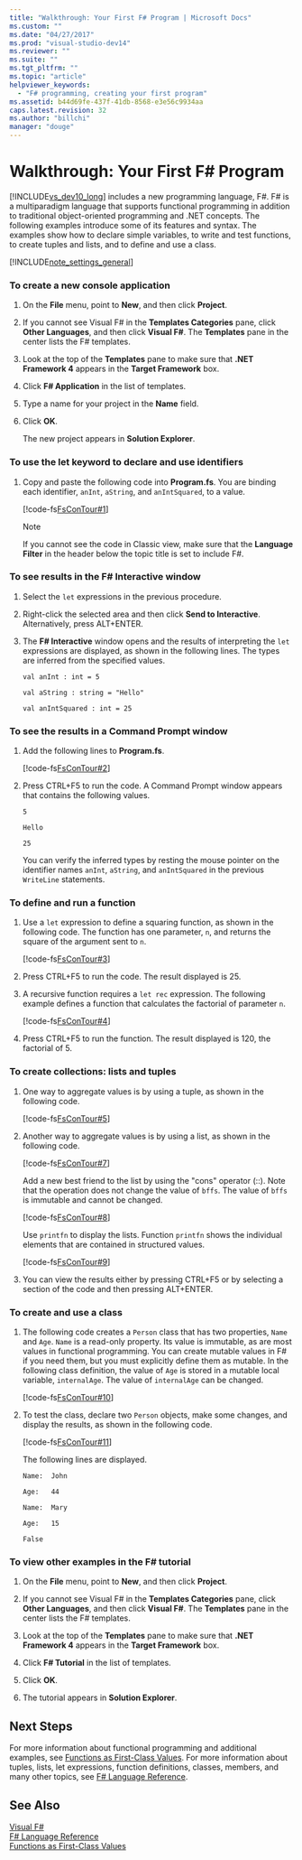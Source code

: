 ```yaml
---
title: "Walkthrough: Your First F# Program | Microsoft Docs"
ms.custom: ""
ms.date: "04/27/2017"
ms.prod: "visual-studio-dev14"
ms.reviewer: ""
ms.suite: ""
ms.tgt_pltfrm: ""
ms.topic: "article"
helpviewer_keywords: 
  - "F# programming, creating your first program"
ms.assetid: b44d69fe-437f-41db-8568-e3e56c9934aa
caps.latest.revision: 32
ms.author: "billchi"
manager: "douge"
---
```

# Walkthrough: Your First F# Program
[!INCLUDE[vs_dev10_long](../includes/vs-dev10-long-md.md)] includes a new programming language, F#. F# is a multiparadigm language that supports functional programming in addition to traditional object-oriented programming and .NET concepts. The following examples introduce some of its features and syntax. The examples show how to declare simple variables, to write and test functions, to create tuples and lists, and to define and use a class.  
  
 [!INCLUDE[note_settings_general](../includes/note-settings-general-md.md)]  
  
### To create a new console application  
  
1.  On the **File** menu, point to **New**, and then click **Project**.  
  
2.  If you cannot see Visual F# in the **Templates Categories** pane, click **Other Languages**, and then click **Visual F#**. The **Templates** pane in the center lists the F# templates.  
  
3.  Look at the top of the **Templates** pane to make sure that **.NET Framework 4** appears in the **Target Framework** box.  
  
4.  Click **F# Application** in the list of templates.  
  
5.  Type a name for your project in the **Name** field.  
  
6.  Click **OK**.  
  
     The new project appears in **Solution Explorer**.  
  
### To use the let keyword to declare and use identifiers  
  
1.  Copy and paste the following code into **Program.fs**. You are binding each identifier, `anInt`, `aString`, and `anIntSquared`, to a value.  
  
     [!code-fs[FsConTour#1](../samples/snippets/fsharp/VS_Snippets_Fsharp/fscontour/fs/creatingfirstprogram.fs#1)]  
  
    > [!NOTE]
    >  If you cannot see the code in Classic view, make sure that the **Language Filter** in the header below the topic title is set to include F#.  
  
### To see results in the F# Interactive window  
  
1.  Select the `let` expressions in the previous procedure.  
  
2.  Right-click the selected area and then click **Send to Interactive**. Alternatively, press ALT+ENTER.  
  
3.  The **F# Interactive** window opens and the results of interpreting the `let` expressions are displayed, as shown in the following lines. The types are inferred from the specified values.  
  
     `val anInt : int = 5`  
  
     `val aString : string = "Hello"`  
  
     `val anIntSquared : int = 25`  
  
### To see the results in a Command Prompt window  
  
1.  Add the following lines to **Program.fs**.  
  
     [!code-fs[FsConTour#2](../samples/snippets/fsharp/VS_Snippets_Fsharp/fscontour/fs/creatingfirstprogram.fs#2)]  
  
2.  Press CTRL+F5 to run the code. A Command Prompt window appears that contains the following values.  
  
     `5`  
  
     `Hello`  
  
     `25`  
  
     You can verify the inferred types by resting the mouse pointer on the identifier names `anInt`, `aString`, and `anIntSquared` in the previous `WriteLine` statements.  
  
### To define and run a function  
  
1.  Use a `let` expression to define a squaring function, as shown in the following code. The function has one parameter, `n`, and returns the square of the argument sent to `n`.  
  
     [!code-fs[FsConTour#3](../samples/snippets/fsharp/VS_Snippets_Fsharp/fscontour/fs/creatingfirstprogram.fs#3)]  
  
2.  Press CTRL+F5 to run the code. The result displayed is 25.  
  
3.  A recursive function requires a `let rec` expression. The following example defines a function that calculates the factorial of parameter `n`.  
  
     [!code-fs[FsConTour#4](../samples/snippets/fsharp/VS_Snippets_Fsharp/fscontour/fs/creatingfirstprogram.fs#4)]  
  
4.  Press CTRL+F5 to run the function. The result displayed is 120, the factorial of 5.  
  
### To create collections: lists and tuples  
  
1.  One way to aggregate values is by using a tuple, as shown in the following code.  
  
     [!code-fs[FsConTour#5](../samples/snippets/fsharp/VS_Snippets_Fsharp/fscontour/fs/creatingfirstprogram.fs#5)]  
  
2.  Another way to aggregate values is by using a list, as shown in the following code.  
  
     [!code-fs[FsConTour#7](../samples/snippets/fsharp/VS_Snippets_Fsharp/fscontour/fs/creatingfirstprogram.fs#7)]  
  
     Add a new best friend to the list by using the "cons" operator (::). Note that the operation does not change the value of `bffs`. The value of `bffs` is immutable and cannot be changed.  
  
     [!code-fs[FsConTour#8](../samples/snippets/fsharp/VS_Snippets_Fsharp/fscontour/fs/creatingfirstprogram.fs#8)]  
  
     Use `printfn` to display the lists. Function `printfn` shows the individual elements that are contained in structured values.  
  
     [!code-fs[FsConTour#9](../samples/snippets/fsharp/VS_Snippets_Fsharp/fscontour/fs/creatingfirstprogram.fs#9)]  
  
3.  You can view the results either by pressing CTRL+F5 or by selecting a section of the code and then pressing ALT+ENTER.  
  
### To create and use a class  
  
1.  The following code creates a `Person` class that has two properties, `Name` and `Age`. `Name` is a read-only property. Its value is immutable, as are most values in functional programming. You can create mutable values in F# if you need them, but you must explicitly define them as mutable. In the following class definition, the value of `Age` is stored in a mutable local variable, `internalAge`. The value of `internalAge` can be changed.  
  
     [!code-fs[FsConTour#10](../samples/snippets/fsharp/VS_Snippets_Fsharp/fscontour/fs/creatingfirstprogram.fs#10)]  
  
2.  To test the class, declare two `Person` objects, make some changes, and display the results, as shown in the following code.  
  
     [!code-fs[FsConTour#11](../samples/snippets/fsharp/VS_Snippets_Fsharp/fscontour/fs/creatingfirstprogram.fs#11)]  
  
     The following lines are displayed.  
  
     `Name:  John`  
  
     `Age:   44`  
  
     `Name:  Mary`  
  
     `Age:   15`  
  
     `False`  
  
### To view other examples in the F# tutorial  
  
1.  On the **File** menu, point to **New**, and then click **Project**.  
  
2.  If you cannot see Visual F# in the **Templates Categories** pane, click **Other Languages**, and then click **Visual F#**. The **Templates** pane in the center lists the F# templates.  
  
3.  Look at the top of the **Templates** pane to make sure that **.NET Framework 4** appears in the **Target Framework** box.  
  
4.  Click **F# Tutorial** in the list of templates.  
  
5.  Click **OK**.  
  
6.  The tutorial appears in **Solution Explorer**.  
  
## Next Steps  
 For more information about functional programming and additional examples, see [Functions as First-Class Values](http://msdn.microsoft.com/en-us/a9669418-52e3-4fa4-b04f-99d0d4b3f1fa). For more information about tuples, lists, let expressions, function definitions, classes, members, and many other topics, see [F# Language Reference](http://msdn.microsoft.com/en-us/16b706f8-b5f2-4ff7-b2c1-64df33cd6adf).  
  
## See Also  
 [Visual F#](http://msdn.microsoft.com/en-us/66f52f8a-a034-4c32-bb83-fa5b030faa4d)   
 [F# Language Reference](http://msdn.microsoft.com/en-us/16b706f8-b5f2-4ff7-b2c1-64df33cd6adf)   
 [Functions as First-Class Values](http://msdn.microsoft.com/en-us/a9669418-52e3-4fa4-b04f-99d0d4b3f1fa)